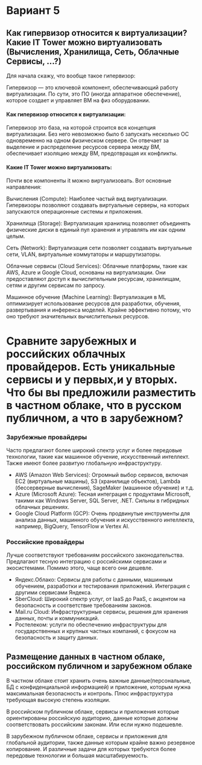 # Вариант 5
## Как гипервизор относится к виртуализации? Какие IT Tower можно виртуализовать (Вычисления, Хранилища, Сеть, Облачные Сервисы, ...?)

Для начала скажу, что вообще такое гипервизор:

Гипервизор — это ключевой компонент, обеспечивающий работу виртуализации. По сути, это ПО (иногда аппаратное обеспечение), которое создает и управляет ВМ на физ оборудовании.

#### Как гипервизор относится к виртуализации:

Гипервизор это база, на которой строится вся концепция виртуализации. Без него невозможно было б запускать несколько ОС одновременно на одном физическом сервере. Он отвечает за выделение и распределение ресурсов сервера между ВМ, обеспечивает изоляцию между ВМ, предотвращая их конфликты.

#### Какие IT Tower можно виртуализовать:

Почти все компоненты it можно виртуализовать. Вот основные направления:

Вычисления (Compute): Наиболее частый вид виртуализации. Гипервизоры позволяют создавать виртуальные серверы, на которых запускаются операционные системы и приложения. 

Хранилища (Storage): Виртуализация хранилищ позволяет объединять физические диски в единый пул хранения и управлять им как одним целым. 

Сеть (Network): Виртуализация сети позволяет создавать виртуальные сети, VLAN, виртуальные коммутаторы и маршрутизаторы.

Облачные сервисы (Cloud Services): Облачные платформы, такие как AWS, Azure и Google Cloud, основаны на виртуализации. Они предоставляют доступ к вычислительным ресурсам, хранилищам, сетям и другим сервисам по запросу.

Машинное обучение (Machine Learning): Виртуализация в ML оптимизирует использование ресурсов для разработки, обучения, развертывания и инференса моделей. Крайне эффективно потому, что оно требуют значительных вычислительных ресурсов.


# Сравните зарубежных и российских облачных провайдеров. Есть уникальные сервисы и у первых,и у вторых. Что бы вы предложили разместить в частном облаке, что в русском публичном, а что в зарубежном?

### Зарубежные провайдеры

Часто предлагают более широкий спектр услуг и более передовые технологии, такие как машинное обучение, искусственный интеллект. Также имеют более развитую глобальную инфраструктуру.

- AWS (Amazon Web Services): Огромный выбор сервисов, включая EC2 (виртуальные машины), S3 (хранилище объектов), Lambda (бессерверные вычисления), SageMaker (машинное обучение) и т.д.
- Azure (Microsoft Azure): Тесная интеграция с продуктами Microsoft, такими как Windows Server, SQL Server, .NET. Сильны в гибридных облачных решениях.
- Google Cloud Platform (GCP): Очень продвинутые инструменты для анализа данных, машинного обучения и искусственного интеллекта, например, BigQuery, TensorFlow и Vertex AI.

### Российские провайдеры

Лучше соответствуют требованиям российского законодательства. Предлагают тесную интеграцию с российскими сервисами и экосистемами. Помимо этого, чаще всего они дешевле.

- Яндекс.Облако: Сервисы для работы с данными, машинным обучением, разработки и тестирования приложений. Интеграция с другими сервисами Яндекса.
- SberCloud: Широкий спектр услуг, от IaaS до PaaS, с акцентом на безопасность и соответствие требованиям законов.
- Mail.ru Cloud: Инфраструктурные сервисы, решения для хранения данных, почты и коммуникаций.
- Ростелеком: услуги по обеспечению инфраструктуры для государственных и крупных частных компаний, с фокусом на безопасность и защиту данных.

## Размещение данных в частном облаке, российском публичном и зарубежном облаке

В частном облаке стоит хранить очень важные данные(персональные, БД с конфиденциальной информацией) и приложение, которым нужна максимальная безопасность и контроль. Плюс инфраструктура требующая высокую степень изоляции.

В российском публичном облаке, сервисы и приложения которые ориентированы российскую аудиторию, данные которые должны соответствовать российским законам. Или если нужно подешевле.

В зарубежном публичном облаке, сервисы и приложения для глобальной аудитории, также данные которым крайне важно резервное копирование. И различные задачи для которых требуются более передовые технологии и большая масштабируемость.
